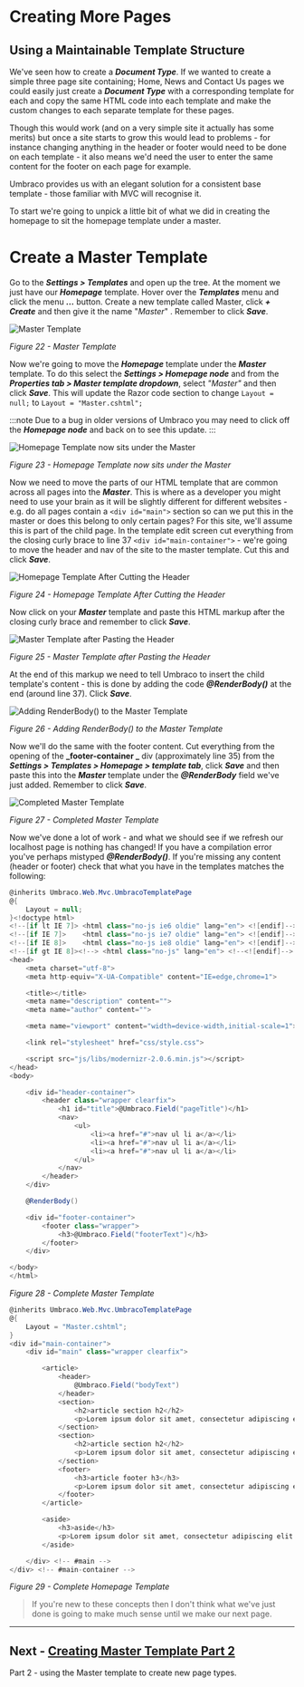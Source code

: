 # Creating More Pages

## Using a Maintainable Template Structure

We've seen how to create a **_Document Type_**. If we wanted to create a simple three page site containing; Home, News and Contact Us pages we could easily just create a **_Document Type_** with a corresponding template for each and copy the same HTML code into each template and make the custom changes to each separate template for these pages.  

Though this would work (and on a very simple site it actually has some merits) but once a site starts to grow this would lead to problems - for instance changing anything in the header or footer would need to be done on each template - it also means we'd need the user to enter the same content for the footer on each page for example. 

Umbraco provides us with an elegant solution for a consistent base template - those familiar with MVC will recognise it. 

To start we're going to unpick a little bit of what we did in creating the homepage to sit the homepage template under a master. 


# Create a Master Template 


Go to the **_Settings > Templates_** and open up the tree.  At the moment we just have our **_Homepage_** template.  Hover over the **_Templates_** menu and click the menu **_..._** button. Create a new template called Master, click **_+ Create_** and then give it the name "_Master_" . Remember to click **_Save_**. 


![Master Template](images/figure-22-master-template.png)


*Figure 22 - Master Template*


Now we're going to move the **_Homepage_** template under the **_Master_** template. To do this select the **_Settings > Homepage node_** and from the **_Properties tab > Master template dropdown_**, select _"Master"_ and then click **_Save_**.  This will update the Razor code section to change `Layout = null;` to `Layout = "Master.cshtml";` 

:::note
Due to a bug in older versions of Umbraco you may need to click off the **_Homepage node_** and back on to see this update. 
:::

![Homepage Template now sits under the Master](images/figure-23-homepage-has-master-template.png)


*Figure 23 - Homepage Template now sits under the Master*


Now we need to move the parts of our HTML template that are common across all pages into the **_Master_**. This is where as a developer you might need to use your brain as it will be slightly different for different websites - e.g. do all pages contain a `<div id="main">` section so can we put this in the master or does this belong to only certain pages? For this site, we'll assume this is part of the child page. In the template edit screen cut everything from the closing curly brace to line 37 `<div id="main-container">` - we're going to move the header and nav of the site to the master template. Cut this and click **_Save_**. 


![Homepage Template After Cutting the Header](images/figure-24-homepage-after-cutting-the-header.png)


*Figure 24 - Homepage Template After Cutting the Header*


Now click on your **_Master_** template and paste this HTML markup after the closing curly brace and remember to click **_Save_**.


![Master Template after Pasting the Header](images/figure-25-master-template-with-header.png)

*Figure 25 - Master Template after Pasting the Header*


At the end of this markup we need to tell Umbraco to insert the child template's content - this is done by adding the code **_@RenderBody()_** at the end (around line 37). Click **_Save_**. 


![Adding RenderBody() to the Master Template](images/figure-26-adding-renderbody.png)


*Figure 26 - Adding RenderBody() to the Master Template*


Now we'll do the same with the footer content. Cut everything from the opening of the **_footer-container _** div (approximately line 35) from the **_Settings > Templates > Homepage > template tab_**, click **_Save_** and then paste this into the **_Master_** template under the **_@RenderBody_** field we've just added. Remember to click **_Save_**. 


![Completed Master Template](images/figure-27-master-template-complete.png)


*Figure 27 - Completed Master Template*


Now we've done a lot of work - and what we should see if we refresh our localhost page is nothing has changed!  If you have a compilation error you've perhaps mistyped **_@RenderBody()_**. If you're missing any content (header or footer) check that what you have in the templates matches the following:

```csharp
@inherits Umbraco.Web.Mvc.UmbracoTemplatePage
@{
    Layout = null;
}<!doctype html>
<!--[if lt IE 7]> <html class="no-js ie6 oldie" lang="en"> <![endif]-->
<!--[if IE 7]>    <html class="no-js ie7 oldie" lang="en"> <![endif]-->
<!--[if IE 8]>    <html class="no-js ie8 oldie" lang="en"> <![endif]-->
<!--[if gt IE 8]><!--> <html class="no-js" lang="en"> <!--<![endif]-->
<head>
    <meta charset="utf-8">
    <meta http-equiv="X-UA-Compatible" content="IE=edge,chrome=1">

    <title></title>
    <meta name="description" content="">
    <meta name="author" content="">

    <meta name="viewport" content="width=device-width,initial-scale=1">

    <link rel="stylesheet" href="css/style.css">

    <script src="js/libs/modernizr-2.0.6.min.js"></script>
</head>
<body>

    <div id="header-container">
        <header class="wrapper clearfix">
            <h1 id="title">@Umbraco.Field("pageTitle")</h1>
            <nav>
                <ul>
                    <li><a href="#">nav ul li a</a></li>
                    <li><a href="#">nav ul li a</a></li>
                    <li><a href="#">nav ul li a</a></li>
                </ul>
            </nav>
        </header>
    </div>

    @RenderBody()

    <div id="footer-container">
        <footer class="wrapper">
            <h3>@Umbraco.Field("footerText")</h3>
        </footer>
    </div>

</body>
</html>
```

*Figure 28 - Complete Master Template*

```csharp
@inherits Umbraco.Web.Mvc.UmbracoTemplatePage
@{
    Layout = "Master.cshtml";
}
<div id="main-container">
    <div id="main" class="wrapper clearfix">

        <article>
            <header>
                @Umbraco.Field("bodyText")
            </header>
            <section>
                <h2>article section h2</h2>
                <p>Lorem ipsum dolor sit amet, consectetur adipiscing elit. Aliquam sodales urna non odio egestas tempor. Nunc vel vehicula ante. Etiam bibendum iaculis libero, eget molestie nisl pharetra in. In semper consequat est, eu porta velit mollis nec. Curabitur posuere enim eget turpis feugiat tempor. Etiam ullamcorper lorem dapibus velit suscipit ultrices. Proin in est sed erat facilisis pharetra.</p>
            </section>
            <section>
                <h2>article section h2</h2>
                <p>Lorem ipsum dolor sit amet, consectetur adipiscing elit. Aliquam sodales urna non odio egestas tempor. Nunc vel vehicula ante. Etiam bibendum iaculis libero, eget molestie nisl pharetra in. In semper consequat est, eu porta velit mollis nec. Curabitur posuere enim eget turpis feugiat tempor. Etiam ullamcorper lorem dapibus velit suscipit ultrices. Proin in est sed erat facilisis pharetra.</p>
            </section>
            <footer>
                <h3>article footer h3</h3>
                <p>Lorem ipsum dolor sit amet, consectetur adipiscing elit. Aliquam sodales urna non odio egestas tempor. Nunc vel vehicula ante. Etiam bibendum iaculis libero, eget molestie nisl pharetra in. In semper consequat est, eu porta velit mollis nec. Curabitur posuere enim eget turpis feugiat tempor.</p>
            </footer>
        </article>

        <aside>
            <h3>aside</h3>
            <p>Lorem ipsum dolor sit amet, consectetur adipiscing elit. Aliquam sodales urna non odio egestas tempor. Nunc vel vehicula ante. Etiam bibendum iaculis libero, eget molestie nisl pharetra in. In semper consequat est, eu porta velit mollis nec. Curabitur posuere enim eget turpis feugiat tempor. Etiam ullamcorper lorem dapibus velit suscipit ultrices.</p>
        </aside>

    </div> <!-- #main -->
</div> <!-- #main-container -->
```

*Figure 29 - Complete Homepage Template*


>If you're new to these concepts then I don't think what we've just done is going to make much sense until we make our next page. 


---
## Next - [Creating Master Template Part 2](Creating-Master-Template-Part-2)
Part 2 - using the Master template to create new page types. 
